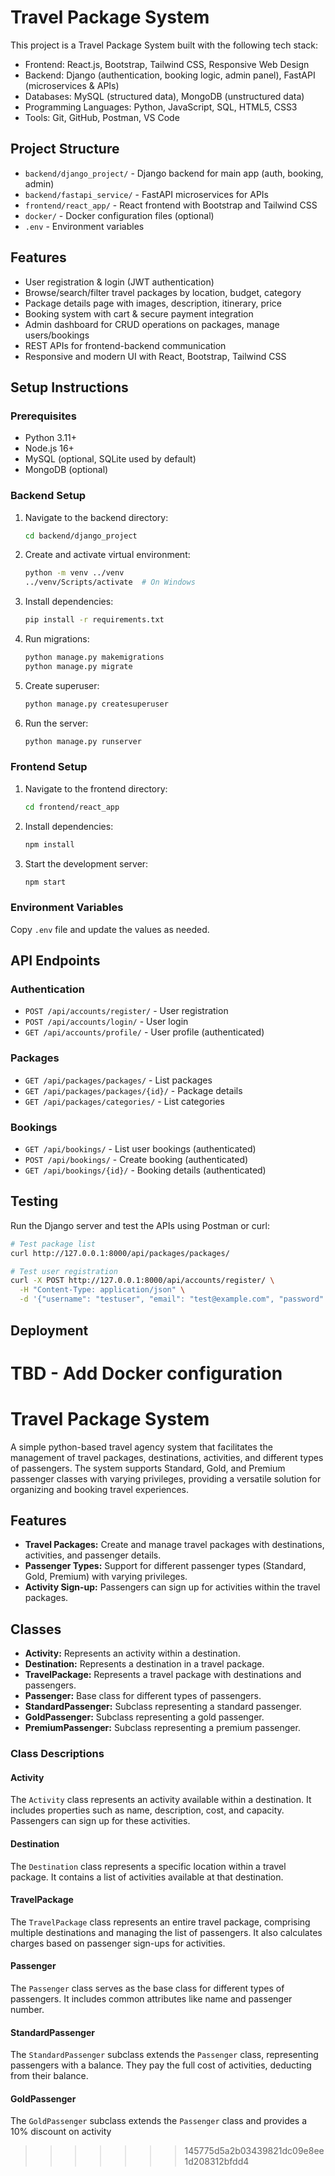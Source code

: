 
# Travel Package System

This project is a Travel Package System built with the following tech stack:

- Frontend: React.js, Bootstrap, Tailwind CSS, Responsive Web Design
- Backend: Django (authentication, booking logic, admin panel), FastAPI (microservices & APIs)
- Databases: MySQL (structured data), MongoDB (unstructured data)
- Programming Languages: Python, JavaScript, SQL, HTML5, CSS3
- Tools: Git, GitHub, Postman, VS Code

## Project Structure

- `backend/django_project/` - Django backend for main app (auth, booking, admin)
- `backend/fastapi_service/` - FastAPI microservices for APIs
- `frontend/react_app/` - React frontend with Bootstrap and Tailwind CSS
- `docker/` - Docker configuration files (optional)
- `.env` - Environment variables

## Features

- User registration & login (JWT authentication)
- Browse/search/filter travel packages by location, budget, category
- Package details page with images, description, itinerary, price
- Booking system with cart & secure payment integration
- Admin dashboard for CRUD operations on packages, manage users/bookings
- REST APIs for frontend-backend communication
- Responsive and modern UI with React, Bootstrap, Tailwind CSS

## Setup Instructions

### Prerequisites
- Python 3.11+
- Node.js 16+
- MySQL (optional, SQLite used by default)
- MongoDB (optional)

### Backend Setup
1. Navigate to the backend directory:
   ```bash
   cd backend/django_project
   ```

2. Create and activate virtual environment:
   ```bash
   python -m venv ../venv
   ../venv/Scripts/activate  # On Windows
   ```

3. Install dependencies:
   ```bash
   pip install -r requirements.txt
   ```

4. Run migrations:
   ```bash
   python manage.py makemigrations
   python manage.py migrate
   ```

5. Create superuser:
   ```bash
   python manage.py createsuperuser
   ```

6. Run the server:
   ```bash
   python manage.py runserver
   ```

### Frontend Setup
1. Navigate to the frontend directory:
   ```bash
   cd frontend/react_app
   ```

2. Install dependencies:
   ```bash
   npm install
   ```

3. Start the development server:
   ```bash
   npm start
   ```

### Environment Variables
Copy `.env` file and update the values as needed.

## API Endpoints

### Authentication
- `POST /api/accounts/register/` - User registration
- `POST /api/accounts/login/` - User login
- `GET /api/accounts/profile/` - User profile (authenticated)

### Packages
- `GET /api/packages/packages/` - List packages
- `GET /api/packages/packages/{id}/` - Package details
- `GET /api/packages/categories/` - List categories

### Bookings
- `GET /api/bookings/` - List user bookings (authenticated)
- `POST /api/bookings/` - Create booking (authenticated)
- `GET /api/bookings/{id}/` - Booking details (authenticated)

## Testing

Run the Django server and test the APIs using Postman or curl:

```bash
# Test package list
curl http://127.0.0.1:8000/api/packages/packages/

# Test user registration
curl -X POST http://127.0.0.1:8000/api/accounts/register/ \
  -H "Content-Type: application/json" \
  -d '{"username": "testuser", "email": "test@example.com", "password": "password123"}'
```

## Deployment

TBD - Add Docker configuration
=======

# Travel Package System

A simple python-based travel agency system that facilitates the management of travel packages, destinations, activities, and different types of passengers. The system supports Standard, Gold, and Premium passenger classes with varying privileges, providing a versatile solution for organizing and booking travel experiences.


## Features

- **Travel Packages:** Create and manage travel packages with destinations, activities, and passenger details.
- **Passenger Types:** Support for different passenger types (Standard, Gold, Premium) with varying privileges.
- **Activity Sign-up:** Passengers can sign up for activities within the travel packages.


## Classes

- **Activity:** Represents an activity within a destination.
- **Destination:** Represents a destination in a travel package.
- **TravelPackage:** Represents a travel package with destinations and passengers.
- **Passenger:** Base class for different types of passengers.
- **StandardPassenger:** Subclass representing a standard passenger.
- **GoldPassenger:** Subclass representing a gold passenger.
- **PremiumPassenger:** Subclass representing a premium passenger.

### Class Descriptions

#### Activity

The `Activity` class represents an activity available within a destination. It includes properties such as name, description, cost, and capacity. Passengers can sign up for these activities.

#### Destination

The `Destination` class represents a specific location within a travel package. It contains a list of activities available at that destination.

#### TravelPackage

The `TravelPackage` class represents an entire travel package, comprising multiple destinations and managing the list of passengers. It also calculates charges based on passenger sign-ups for activities.

#### Passenger

The `Passenger` class serves as the base class for different types of passengers. It includes common attributes like name and passenger number.

#### StandardPassenger

The `StandardPassenger` subclass extends the `Passenger` class, representing passengers with a balance. They pay the full cost of activities, deducting from their balance.

#### GoldPassenger

The `GoldPassenger` subclass extends the `Passenger` class and provides a 10% discount on activity
>>>>>>> 145775d5a2b03439821dc09e8ee1d208312bfdd4
